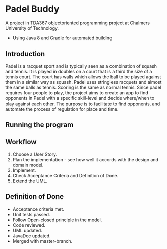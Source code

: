 # Padel Buddy
A project in TDA367 objectoriented programming project at Chalmers University of Technology.
* Using Java 8 and Gradle for automated building

## Introduction
Padel is a racquet sport and is typically seen as a combination of squash and tennis. It is played in doubles on a court that is a third the size of a tennis court. The court has walls which allows the ball to be played against them in a similar way as squash. Padel uses stringless racquets and almost the same balls as tennis. Scoring is the same as normal tennis. Since padel requires four people to play, the project aims to create an app to find opponents in Padel with a specific skill-level and decide where/when to play against each other. The purpose is to facilitate to find opponents, and automate the process of regulation for place and time.

## Running the program

## Workflow
1. Choose a User Story.
2. Plan the implementation - see how well it accords with the design and domain model.
3. Implement.
4. Check Acceptance Criteria and Definition of Done.
5. Extend the UML.

## Definition of Done
* Acceptance criteria met.
* Unit tests passed.
* Follow Open-closed principle in the model.
* Code reviewed.
* UML updated.
* JavaDoc updated.
* Merged with master-branch.



